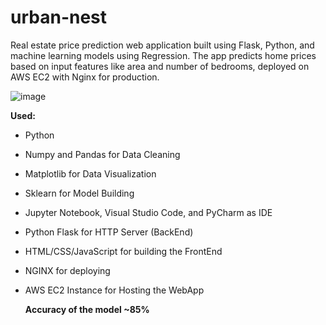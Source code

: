 # urban-nest
Real estate price prediction web application built using Flask, Python, and machine learning models using Regression. The app predicts home prices based on input features like area and number of bedrooms, deployed on AWS EC2 with Nginx for production.

![image](https://github.com/user-attachments/assets/c98fc98e-9231-43eb-bc06-c41d228c1736)

**Used:**

- Python
- Numpy and Pandas for Data Cleaning
- Matplotlib for Data Visualization
- Sklearn for Model Building
- Jupyter Notebook, Visual Studio Code, and PyCharm as IDE
- Python Flask for HTTP Server (BackEnd)
- HTML/CSS/JavaScript for building the FrontEnd
- NGINX for deploying
- AWS EC2 Instance for Hosting the WebApp


  **Accuracy of the model ~85%**
